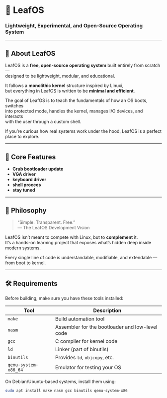 # 🌿 LeafOS  
### Lightweight, Experimental, and Open-Source Operating System

---

## 🧠 About LeafOS

LeafOS is a **free, open-source operating system** built entirely from scratch —  
designed to be lightweight, modular, and educational.  

It follows a **monolithic kernel** structure inspired by Linuxi,  
but everything in LeafOS is written to be **minimal and efficient**.  

The goal of LeafOS is to teach the fundamentals of how an OS boots, switches  
into protected mode, handles the kernel, manages I/O devices, and interacts  
with the user through a custom shell.  

If you’re curious how real systems work under the hood, LeafOS is a perfect  
place to explore.

---

## 🧩 Core Features

- **Grub bootloader update**
- **VGA driver**
- **keyboard driver**
- **shell procces**
- **stay tuned**
  

---

## 💬 Philosophy

> “Simple. Transparent. Free.”  
> — The LeafOS Development Vision  

LeafOS isn’t meant to compete with Linux, but to **complement** it.  
It’s a hands-on learning project that exposes what’s hidden deep inside modern systems.  

Every single line of code is understandable, modifiable, and extendable —  
from boot to kernel.

---

## 🛠️ Requirements

Before building, make sure you have these tools installed:

| Tool | Description |
|------|--------------|
| `make` | Build automation tool |
| `nasm` | Assembler for the bootloader and low-level code |
| `gcc` | C compiler for kernel code |
| `ld` | Linker (part of binutils) |
| `binutils` | Provides `ld`, `objcopy`, etc. |
| `qemu-system-x86_64` | Emulator for testing your OS |

On Debian/Ubuntu-based systems, install them using:

```bash
sudo apt install make nasm gcc binutils qemu-system-x86

